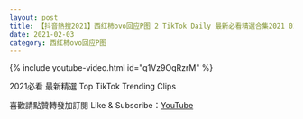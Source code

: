 ```yaml
---
layout: post
title: 【抖音熱搜2021】西红柿ovo回应P图 2 TikTok Daily 最新必看精選合集2021 02 03
date: 2021-02-03
category: 西红柿ovo回应P图
---
```


{% include youtube-video.html id="q1Vz9OqRzrM" %}

2021必看 最新精選 Top TikTok Trending Clips

喜歡請點贊轉發加訂閱 Like & Subscribe：[YouTube](https://www.youtube.com/channel/UCAoR7VcanIPd04uEq_GIylA/videos)

